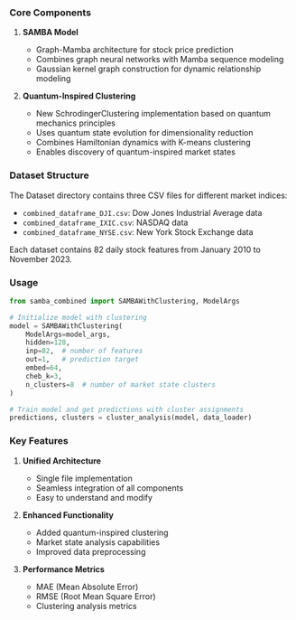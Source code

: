 ### Core Components

1. **SAMBA Model**
   - Graph-Mamba architecture for stock price prediction
   - Combines graph neural networks with Mamba sequence modeling
   - Gaussian kernel graph construction for dynamic relationship modeling

2. **Quantum-Inspired Clustering**
   - New SchrodingerClustering implementation based on quantum mechanics principles
   - Uses quantum state evolution for dimensionality reduction
   - Combines Hamiltonian dynamics with K-means clustering
   - Enables discovery of quantum-inspired market states

### Dataset Structure

The Dataset directory contains three CSV files for different market indices:
- `combined_dataframe_DJI.csv`: Dow Jones Industrial Average data
- `combined_dataframe_IXIC.csv`: NASDAQ data
- `combined_dataframe_NYSE.csv`: New York Stock Exchange data

Each dataset contains 82 daily stock features from January 2010 to November 2023.

### Usage

```python
from samba_combined import SAMBAWithClustering, ModelArgs

# Initialize model with clustering
model = SAMBAWithClustering(
    ModelArgs=model_args,
    hidden=128,
    inp=82,  # number of features
    out=1,   # prediction target
    embed=64,
    cheb_k=3,
    n_clusters=8  # number of market state clusters
)

# Train model and get predictions with cluster assignments
predictions, clusters = cluster_analysis(model, data_loader)
```

### Key Features

1. **Unified Architecture**
   - Single file implementation
   - Seamless integration of all components
   - Easy to understand and modify

2. **Enhanced Functionality**
   - Added quantum-inspired clustering
   - Market state analysis capabilities
   - Improved data preprocessing

3. **Performance Metrics**
   - MAE (Mean Absolute Error)
   - RMSE (Root Mean Square Error)
   - Clustering analysis metrics
